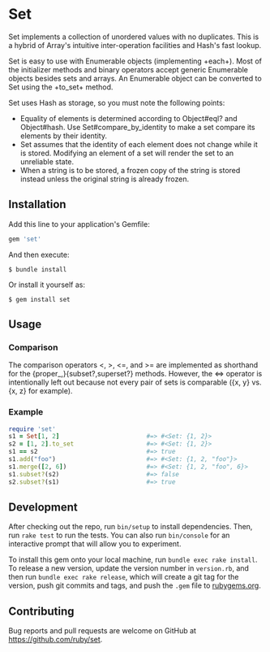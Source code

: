 # Set


Set implements a collection of unordered values with no duplicates.
This is a hybrid of Array's intuitive inter-operation facilities and
Hash's fast lookup.

Set is easy to use with Enumerable objects (implementing +each+).
Most of the initializer methods and binary operators accept generic
Enumerable objects besides sets and arrays.  An Enumerable object
can be converted to Set using the +to_set+ method.

Set uses Hash as storage, so you must note the following points:

* Equality of elements is determined according to Object#eql? and
  Object#hash.  Use Set#compare_by_identity to make a set compare
  its elements by their identity.
* Set assumes that the identity of each element does not change
  while it is stored.  Modifying an element of a set will render the
  set to an unreliable state.
* When a string is to be stored, a frozen copy of the string is
  stored instead unless the original string is already frozen.

## Installation

Add this line to your application's Gemfile:

```ruby
gem 'set'
```

And then execute:

    $ bundle install

Or install it yourself as:

    $ gem install set

## Usage

### Comparison

The comparison operators <, >, <=, and >= are implemented as
shorthand for the {proper_,}{subset?,superset?} methods.  However,
the <=> operator is intentionally left out because not every pair of
sets is comparable ({x, y} vs. {x, z} for example).

### Example

```ruby
require 'set'
s1 = Set[1, 2]                        #=> #<Set: {1, 2}>
s2 = [1, 2].to_set                    #=> #<Set: {1, 2}>
s1 == s2                              #=> true
s1.add("foo")                         #=> #<Set: {1, 2, "foo"}>
s1.merge([2, 6])                      #=> #<Set: {1, 2, "foo", 6}>
s1.subset?(s2)                        #=> false
s2.subset?(s1)                        #=> true
```

## Development

After checking out the repo, run `bin/setup` to install dependencies. Then, run `rake test` to run the tests. You can also run `bin/console` for an interactive prompt that will allow you to experiment.

To install this gem onto your local machine, run `bundle exec rake install`. To release a new version, update the version number in `version.rb`, and then run `bundle exec rake release`, which will create a git tag for the version, push git commits and tags, and push the `.gem` file to [rubygems.org](https://rubygems.org).

## Contributing

Bug reports and pull requests are welcome on GitHub at https://github.com/ruby/set.

